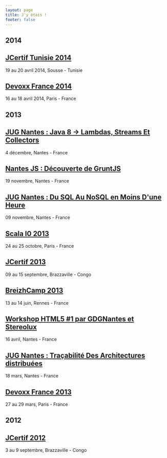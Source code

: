 ```yaml
---
layout: page
title: J'y étais !
footer: false
---
```


<div id="blog-archives">
	<h2>2014</h2>
    <article>
        <h1><a href="/2014/04/jcertif-tunisie-2014/">JCertif Tunisie 2014</a></h1>
        <span>19 au 20 avril 2014, Sousse - Tunisie</span>
    </article>
    <article>
        <h1><a href="/2014/05/devoxx-france-2014/">Devoxx France 2014</a></h1>
        <span>16 au 18 avril 2014, Paris - France</span>
    </article>
    <h2>2013</h2>
	<article>
		<h1><a href="/blog/categories/jugnantesdec13/">JUG Nantes : Java 8 -> Lambdas, Streams Et Collectors</a></h1>
		<span>4 décembre, Nantes - France</span>
	</article>
	<article>
		<h1><a href="/2013/12/nantesjs-gruntjs/">Nantes JS : Découverte de GruntJS</a></h1>
		<span>19 novembre, Nantes - France</span>
	</article>
	<article>
		<h1><a href="/blog/categories/jugnantesnov/">JUG Nantes : Du SQL Au NoSQL en Moins D'une Heure</a></h1>
		<span>09 novembre, Nantes - France</span>
	</article>
	<article>
		<h1><a href="/blog/categories/scalaio2013/">Scala I0 2013</a></h1>
		<span>24 au 25 octobre, Paris - France</span>
	</article>
	<article>
		<h1><a href="/2013/10/jcertif-2013-retour/">JCertif 2013</a></h1>
		<span>09 au 15 septembre, Brazzaville - Congo</span>
	</article>
	<article>
		<h1><a href="/blog/categories/breizhcamp13/">BreizhCamp 2013</a></h1>
		<span>13 au 14 juin, Rennes - France</span>
	</article>
	<article>
		<h1><a href="/2013/04/stereolux-workshop-html5/">Workshop HTML5 #1 par GDGNantes et Stereolux</a></h1>
		<span>16 avril, Nantes - France</span>
	</article>
	<article>
		<h1><a href="/2013/03/jugnantes-mars/">JUG Nantes : Traçabilité Des Architectures distribuées</a></h1>
		<span>18 mars, Nantes - France</span>
	</article>
	<article>
		<h1><a href="/blog/categories/devoxxfr2013/">Devoxx France 2013</a></h1>
		<span>27 au 29 mars, Paris - France</span>
	</article>
	<h2>2012</h2>
	<article>
		<h1><a href="/blog/categories/jcertif2012/">JCertif 2012</a></h1>
		<span>3 au 9 septembre, Brazzaville - Congo</span>
	</article>
</div>
